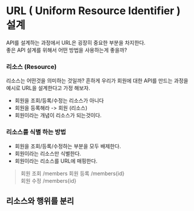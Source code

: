 # URL ( Uniform Resource Identifier ) 설계

API를 설계하는 과정에서 URL은 굉장히 중요한 부분을 차지한다.  
좋은 API 설계를 위해서 어떤 방법을 사용하는게 좋을까?

### 리소스 (Resource)

리소스는 어떤것을 의미하는 것일까? 흔하게 우리가 회원에 대한 API를 만드는 과정을  
예시로 URL을 설계한다고 가정 해보자.

- 회원을 조회/등록/수정는 리소스가 아니다
- 회원을 등록해라 -> 회원 (리소스)
- 회원이라는 개념이 리소스가 되는것이다.

### 리소스를 식별 하는 방법

- 회원을 조회/등록/수정하는 부분을 모두 배제한다.
- 회원이라는 리소스만 식별한다.
- 회원이라는 리소스를 URL에 매핑한다.

> 회원 조회 /members
> 회원 등록 /members{id}  
>  회원 수정 /members{id}

## 리소스와 행위를 분리
